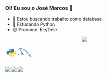 ### Oi! Eu sou o José Marcos 👋

- 🔭 Estou buscando trabalho como database
- 🌱 Estudando Python 
- 😄 Pronome: Ele/Dele

<div align="center">
  <a href="https://github.com/Jose-Alves">
  <img height="180em" src="https://github-readme-stats.vercel.app/api?username=Alves-Jose&show_icons=true&theme=dracula&include_all_commits=true&count_private=true"/>
</div>

<div style="display: inline_block"><br>
  <img align="center" alt="Jose-Python" height="30" width="40" src="https://raw.githubusercontent.com/devicons/devicon/master/icons/python/python-original.svg">
  <img align="center" alt="Jose-Csharp" height="30" width="40" src="https://raw.githubusercontent.com/devicons/devicon/master/icons/mysql/mysql-original.svg">

##

<div> 
  <a href="https://instagram.com/ilovemyhavaianas_" target="_blank"><img src="https://img.shields.io/badge/-Instagram-%23E4405F?style=for-the-badge&logo=instagram&logoColor=white" target="_blank"></a>
  <a href = "mailto:josemarcos8133@gmail.com"><img src="https://img.shields.io/badge/Gmail-D14836?style=for-the-badge&logo=gmail&logoColor=white" target="_blank"></a>
  <a href="https://www.linkedin.com/in/https://www.linkedin.com/in/josemarcos81/" target="_blank"><img src="https://img.shields.io/badge/LinkedIn-0077B5?style=for-the-badge&logo=linkedin&logoColor=white"></a> 
 
 
</div>
